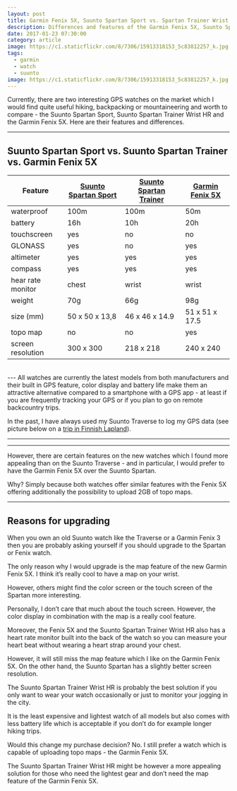 ```yaml
---
layout: post
title: Garmin Fenix 5X, Suunto Spartan Sport vs. Spartan Trainer Wrist HR - Why to upgrade?
description: Differences and features of the Garmin Fenix 5X, Suunto Spartan Trainer Wrist HR and the Spartan Ultra
date: 2017-01-23 07:30:00
category: article
image: https://c1.staticflickr.com/8/7306/15913318153_5c83812257_k.jpg
tags:
  - garmin
  - watch
  - suunto
image: https://c1.staticflickr.com/8/7306/15913318153_5c83812257_k.jpg
---
```

Currently, there are two interesting GPS watches on the market which I would find quite useful hiking, backpacking or mountaineering and worth to compare - the Suunto Spartan Sport, Suunto Spartan Trainer Wrist HR and the Garmin Fenix 5X. Here are their features and differences.

---

<h2 id="list">Suunto Spartan Sport vs. Suunto Spartan Trainer vs. Garmin Fenix 5X</h2>
<div class="table-responsive">
<table class="table">
<thead><tr class="tableizer-firstrow"><th>Feature</th><th><a rel="nofollow" href="http://amzn.to/2kiZkEC">Suunto Spartan Sport</a></th><th><a rel="nofollow" href="http://amzn.to/2w3RYy5">Suunto Spartan Trainer</a></th><th><a href="http://amzn.to/2jQ2bYn" rel="nofollow">Garmin Fenix 5X</a></th></tr></thead><tbody>
 <tr><td>waterproof</td><td>100m</td><td>100m</td><td>50m</td></tr>
 <tr><td>battery</td><td>16h</td><td>10h</td><td>20h</td></tr>
 <tr><td>touchscreen</td><td>yes</td><td>no</td><td>no</td></tr>
 <tr><td>GLONASS</td><td>yes</td><td>no</td><td>yes</td></tr>
 <tr><td>altimeter</td><td>yes</td><td>yes</td><td>yes</td></tr>
 <tr><td>compass</td><td>yes</td><td>yes</td><td>yes</td></tr>
 <tr><td>hear rate monitor</td><td>chest</td><td>wrist</td><td>wrist</td></tr>
 <tr><td>weight</td><td>70g</td><td>66g</td><td>98g</td></tr>
 <tr><td>size (mm)</td><td>50 x 50 x 13,8</td><td>46  x  46  x  14.9 </td><td>51 x 51 x 17.5</td></tr>
 <tr><td>topo map</td><td>no</td><td>no</td><td>yes</td></tr>
 <tr><td>screen resolution</td><td>300 x 300</td><td>218 x 218</td><td>240 x 240</td></tr>
</tbody></table>
</div>
<!--more-->
<br>
---
All watches are currently the latest models from both manufacturers and their built in GPS feature, color display and battery life make them an attractive alternative compared to a smartphone with a GPS app - at least if you are frequently tracking your GPS or if you plan to go on remote backcountry trips.

In the past, I have always used my Suunto Traverse to log my GPS data (see picture below on a [trip in Finnish Lapland](http://www.hikeventures.com/snowshoeing-and-skiing-in-urho-kekkonen-national-park-and-Saariselka/)).

---

<amp-img src="https://c1.staticflickr.com/8/7306/15913318153_5c83812257_k.jpg" width="2048" height="1360" layout="responsive" alt="Suunto Spartan or Garmin Fenix 5 differences features"></amp-img>

---

However, there are certain features on the new watches which I found more appealing than on the Suunto Traverse - and in particular, I would prefer to have the Garmin Fenix 5X over the Suunto Spartan.

Why? Simply because both watches offer similar features with the Fenix 5X offering additionally the possibility to upload 2GB of topo maps.

---

## Reasons for upgrading

When you own an old Suunto watch like the Traverse or a Garmin Fenix 3 then you are probably asking yourself if you should upgrade to the Spartan or Fenix watch.

The only reason why I would upgrade is the map feature of the new Garmin Fenix 5X. I think it’s really cool to have a map on your wrist.

However, others might find the color screen or the touch screen of the Spartan more interesting.

Personally, I don’t care that much about the touch screen. However, the color display in combination with the map is a really cool feature.

Moreover, the Fenix 5X and the Suunto Spartan Trainer Wrist HR also has a heart rate monitor built into the back of the watch so you can measure your heart beat without wearing a heart strap around your chest.

However, it will still miss the map feature which I like on the Garmin Fenix 5X. On the other hand, the Suunto Spartan has a slightly better screen resolution.

The Suunto Spartan Trainer Wrist HR is probably the best solution if you only want to wear your watch occasionally or just to monitor your jogging in the city.

It is the least expensive and lightest watch of all models but also comes with less battery life which is acceptable if you don’t do for example longer hiking trips.

Would this change my purchase decision? No. I still prefer a watch which is capable of uploading topo maps - the Garmin Fenix 5X.

The Suunto Spartan Trainer Wrist HR might be however a more appealing solution for those who need the lightest gear and don’t need the map feature of the Garmin Fenix 5X.

<br>
<script src="//z-na.amazon-adsystem.com/widgets/onejs?MarketPlace=US&adInstanceId=cc781bfd-577f-4efb-9da6-75cb9fc7d1c2"></script>
<br>
